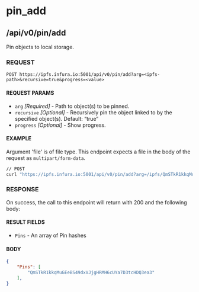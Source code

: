 # pin_add

## /api/v0/pin/add

Pin objects to local storage.

### REQUEST

`POST https://ipfs.infura.io:5001/api/v0/pin/add?arg=<ipfs-path>&recursive=true&progress=<value>`

#### REQUEST PARAMS
- `arg` _[Required]_ - Path to object(s) to be pinned.
- `recursive` _[Optional]_ - Recursively pin the object linked to by the specified object(s). Default: “true”
- `progress` _[Optional]_ - Show progress. 

#### EXAMPLE
Argument 'file' is of file type. This endpoint expects a file in the body of the request as `multipart/form-data`.

```bash
// POST
curl "https://ipfs.infura.io:5001/api/v0/pin/add?arg=/ipfs/QmSTkR1kkqMuGEeBS49dxVJjgHRMH6cUYa7D3tcHDQ3ea3" 
```

### RESPONSE

On success, the call to this endpoint will return with 200 and the following body:

#### RESULT FIELDS
- `Pins` - An array of Pin hashes


#### BODY
```json
{
    "Pins": [
        "QmSTkR1kkqMuGEeBS49dxVJjgHRMH6cUYa7D3tcHDQ3ea3"
    ],
}
```